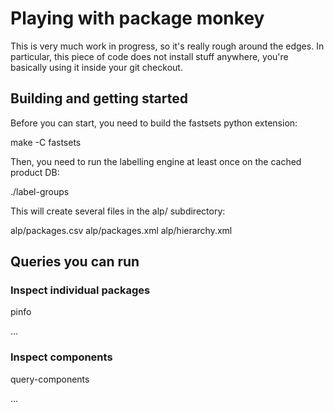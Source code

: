 
# Playing with package monkey

This is very much work in progress, so it's really rough around the edges.
In particular, this piece of code does not install stuff anywhere, you're
basically using it inside your git checkout.

## Building and getting started

Before you can start, you need to build the fastsets python extension:

 make -C fastsets

Then, you need to run the labelling engine at least once on the cached
product DB:

 ./label-groups

This will create several files in the alp/ subdirectory:

 alp/packages.csv
 alp/packages.xml
 alp/hierarchy.xml

## Queries you can run

### Inspect individual packages

pinfo

...

### Inspect components

query-components

...

